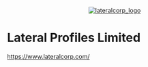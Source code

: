 <p align="center">
  <a href="https://www.lateralcorp.com/">
      <img src="http://www.lateralcorp.com/wp-content/uploads/2018/02/logo1.png" alt="lateralcorp_logo" title="Lateral Profiles Limited" />
  </a>
</p>

# Lateral Profiles Limited
https://www.lateralcorp.com/

